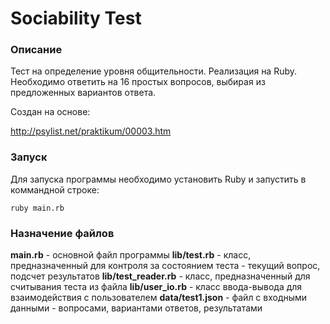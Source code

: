 # Sociability Test

### Описание

Тест на определение уровня общительности. Реализация на Ruby.
Необходимо ответить на 16 простых вопросов, выбирая из предложенных вариантов ответа.

Создан на основе:

http://psylist.net/praktikum/00003.htm


### Запуск

Для запуска программы необходимо установить Ruby и запустить в коммандной строке:

`ruby main.rb`

### Назначение файлов

**main.rb** - основной файл программы
**lib/test.rb** - класс, предназначенный для контроля за состоянием теста - текущий вопрос, подсчет результатов
**lib/test_reader.rb** - класс, предназначенный для считывания теста из файла
**lib/user_io.rb** - класс ввода-вывода для взаимодействия с пользователем
**data/test1.json** - файл с входными данными - вопросами, вариантами ответов, результатами